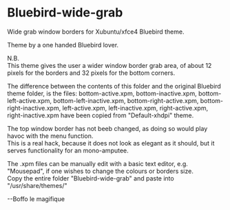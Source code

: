 # Bluebird-wide-grab

Wide grab window borders for Xubuntu/xfce4 Bluebird theme.

Theme by a one handed Bluebird lover.

N.B.  
    This theme gives the user a wider window border grab area, of about 12 pixels for the borders and 32 pixels for the bottom corners.

The difference between the contents of this folder and the original Bluebird theme folder, is the files:
bottom-active.xpm, bottom-inactive.xpm, bottom-left-active.xpm, bottom-left-inactive.xpm, bottom-right-active.xpm, bottom-right-inactive.xpm,
left-active.xpm, left-inactive.xpm, right-active.xpm, right-inactive.xpm have been copied from "Default-xhdpi" theme.

The top window border has not beeb changed, as doing so would play havoc with the menu function.  
This is a real hack, because it does not look as elegant as it should, but it serves functionality for an mono-amputee. 

The .xpm files can be manually edit with a basic text editor, e.g. "Mousepad", if one wishes to change the colours or borders size.  
Copy the entire folder "Bluebird-wide-grab" and paste into "/usr/share/themes/"

  --Boffo le magifique
